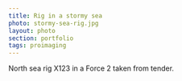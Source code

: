 ```yaml
--- 
title: Rig in a stormy sea 
photo: stormy-sea-rig.jpg 
layout: photo 
section: portfolio 
tags: proimaging 
---  
```

  
North sea rig X123 in a Force 2 taken from tender.
